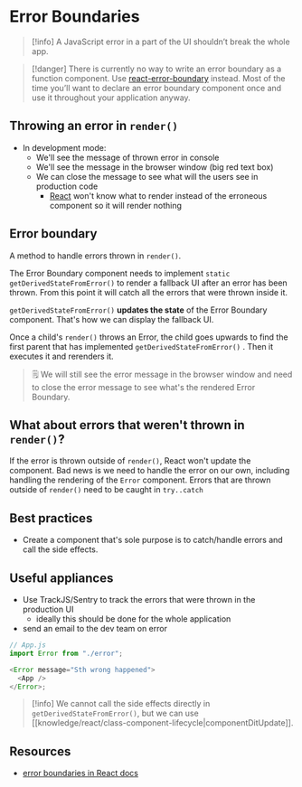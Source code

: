 # Error Boundaries

> [!info] A JavaScript error in a part of the UI shouldn’t break the whole app.

> [!danger] There is currently no way to write an error boundary as a function component. Use [react-error-boundary](https://github.com/bvaughn/react-error-boundary) instead.
> Most of the time you’ll want to declare an error boundary component once and use it throughout your application anyway.

## Throwing an error in `render()`

- In development mode:
  - We'll see the message of thrown error in console
  - We'll see the message in the browser window (big red text box)
  - We can close the message to see what will the users see in production code
    - [React](/knowledge/react/index.md) won't know what to render instead of the erroneous component so it will render nothing

## Error boundary

A method to handle errors thrown in `render()`.

The Error Boundary component needs to implement `static getDerivedStateFromError()` to render a fallback UI after an error has been thrown. From this point it will catch all the errors that were thrown inside it.

`getDerivedStateFromError()` **updates the state** of the Error Boundary component. That's how we can display the fallback UI.

Once a child's `render()` throws an Error, the child goes upwards to find the first parent that has implemented `getDerivedStateFromError()` . Then it executes it and rerenders it.

> 🗒 We will still see the error message in the browser window and need to close the error message to see what's the rendered Error Boundary.

## What about errors that weren't thrown in `render()`?

If the error is thrown outside of `render()`, React won't update the component.
Bad news is we need to handle the error on our own, including handling the rendering of the `Error` component. Errors that are thrown outside of `render()` need to be caught in `try..catch`

## Best practices

- Create a component that's sole purpose is to catch/handle errors and call the side effects.

## Useful appliances

- Use TrackJS/Sentry to track the errors that were thrown in the production UI
  - ideally this should be done for the whole application
- send an email to the dev team on error

```js
// App.js
import Error from "./error";

<Error message="Sth wrong happened">
  <App />
</Error>;
```

> [!info] We cannot call the side effects directly in `getDerivedStateFromError()`, but we can use [[knowledge/react/class-component-lifecycle|componentDitUpdate]].

## Resources

- [error boundaries in React docs](https://reactjs.org/docs/error-boundaries.html)
